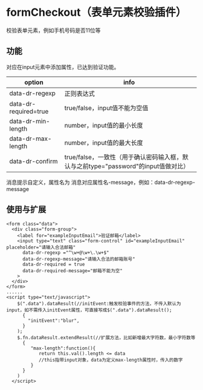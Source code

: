# formCheckout（表单元素校验插件）

校验表单元素，例如手机号码是否11位等
## 功能
对应在input元素中添加属性，已达到验证功能。   

option | info
---|---
data-dr-regexp | 正则表达式
data-dr-required=true | true/false，input值不能为空值
data-dr-min-length | number，input值的最小长度
data-dr-max-length | number，input值的最大长度
data-dr-confirm | true/false，一致性（用于确认密码输入框，默认与之前type="password"的input值做对比）
消息提示自定义，属性名为 消息对应属性名-message，例如：data-dr-regexp-message

## 使用与扩展
```
<form class="data">
  <div class="form-group">
    <label for="exampleInputEmail">验证邮箱</label>
    <input type="text" class="form-control" id="exampleInputEmail" placeholder="请输入合法邮箱"
      data-dr-regexp ="^\w+@\w+\.\w+$"
      data-dr-regexp-message="请输入合法的邮箱账号"
      data-dr-required = true
      data-dr-required-message="邮箱不能为空"
    >
  </div>
</form>
......
<script type="text/javascript">
    $(".data").dataResult(//initEvent:触发校验事件的方法，不传入默认为input，如不需传入initEvent属性，可直接写成$(".data").dataResult();
      {
        "initEvent":"blur",
      }
    );
    $.fn.dataResult.extendResult(//扩展方法，比如新增最大字符数，最小字符数等
      {
         "max-length":function(){
            return this.val().length <= data
            //this指带input对象，data为定义max-length属性时，传入的数字
         }
      }
    )
  </script>
```
